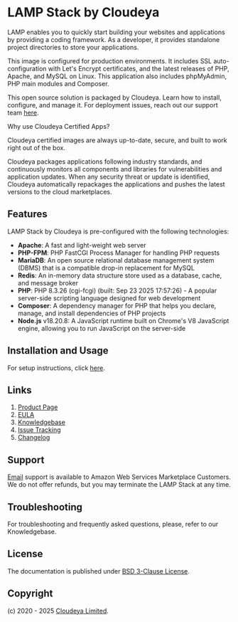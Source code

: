 # LAMP Stack by Cloudeya

LAMP enables you to quickly start building your websites and applications by providing a coding framework. As a developer, it provides standalone project directories to store your applications.

This image is configured for production environments. It includes SSL auto-configuration with Let's Encrypt certificates, and the latest releases of PHP, Apache, and MySQL on Linux. This application also includes phpMyAdmin, PHP main modules and Composer.

This open source solution is packaged by Cloudeya. Learn how to install, configure, and manage it. For deployment issues, reach out our support team [here](mailto:tech@cloudeya.org).

Why use Cloudeya Certified Apps?

Cloudeya certified images are always up-to-date, secure, and built to work right out of the box.

Cloudeya packages applications following industry standards, and continuously monitors all components and libraries for vulnerabilities and application updates. When any security threat or update is identified, Cloudeya automatically repackages the applications and pushes the latest versions to the cloud marketplaces.

## Features

LAMP Stack by Cloudeya is pre-configured with the following technologies:

+ **Apache**: A fast and light-weight web server
+ **PHP-FPM**: PHP FastCGI Process Manager for handling PHP requests
+ **MariaDB**: An open source relational database management system (DBMS) that is a compatible drop-in replacement for MySQL
+ **Redis**: An in-memory data structure store used as a database, cache, and message broker
+ **PHP**: PHP 8.3.26 (cgi-fcgi) (built: Sep 23 2025 17:57:26) - A popular server-side scripting language designed for web development
+ **Composer**: A dependency manager for PHP that helps you declare, manage, and install dependencies of PHP projects
+ **Node.js** v18.20.8: A JavaScript runtime built on Chrome's V8 JavaScript engine, allowing you to run JavaScript on the server-side

## Installation and Usage

For setup instructions, click [here](setup.md).

## Links

1. [Product Page](https://aws.amazon.com/marketplace/pp/prodview-32xguj2jjuue2)
2. [EULA](CloudeyaLimitedEULA.txt)
3. [Knowledgebase](https://github.com/cloudeyalimited/lamp-stack-by-cloudeya/-/wikis/home)
4. [Issue Tracking](https://github.com/cloudeyalimited/lamp-stack-by-cloudeya/-/issues)
5. [Changelog](changelog.md)

## Support

[Email](mailto:tech@cloudeya.org) support is available to Amazon Web Services Marketplace Customers. We do not offer refunds, but you may terminate the LAMP Stack at any time.

## Troubleshooting

For troubleshooting and frequently asked questions, please, refer to our Knowledgebase.

## License

The documentation is published under [BSD 3-Clause License](license.txt).

## Copyright

(c) 2020 - 2025 [Cloudeya Limited](https://cloudeya.org).
